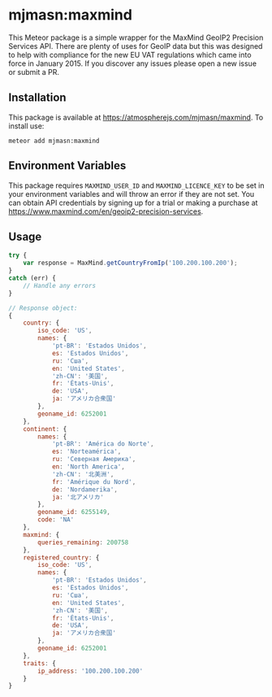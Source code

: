 # mjmasn:maxmind

This Meteor package is a simple wrapper for the MaxMind GeoIP2 Precision Services API. There are plenty of uses for GeoIP data but this was designed to help with compliance for the new EU VAT regulations which came into force in January 2015. If you discover any issues please open a new issue or submit a PR.

## Installation
This package is available at https://atmospherejs.com/mjmasn/maxmind. To install use:

```meteor add mjmasn:maxmind```

## Environment Variables
This package requires ```MAXMIND_USER_ID``` and ```MAXMIND_LICENCE_KEY``` to be set in your environment variables and will throw an error if they are not set. You can obtain API credentials by signing up for a trial or making a purchase at https://www.maxmind.com/en/geoip2-precision-services.

## Usage
```javascript
try {
    var response = MaxMind.getCountryFromIp('100.200.100.200');
}
catch (err) {
    // Handle any errors
}

// Response object:
{
    country: {
        iso_code: 'US',
        names: {
            'pt-BR': 'Estados Unidos',
            es: 'Estados Unidos',
            ru: 'Сша',
            en: 'United States',
            'zh-CN': '美国',
            fr: 'États-Unis',
            de: 'USA',
            ja: 'アメリカ合衆国'
        },
        geoname_id: 6252001
    },
    continent: {
        names: {
            'pt-BR': 'América do Norte',
            es: 'Norteamérica',
            ru: 'Северная Америка',
            en: 'North America',
            'zh-CN': '北美洲',
            fr: 'Amérique du Nord',
            de: 'Nordamerika',
            ja: '北アメリカ'
        },
        geoname_id: 6255149,
        code: 'NA'
    },
    maxmind: {
        queries_remaining: 200758
    },
    registered_country: {
        iso_code: 'US',
        names: {
            'pt-BR': 'Estados Unidos',
            es: 'Estados Unidos',
            ru: 'Сша',
            en: 'United States',
            'zh-CN': '美国',
            fr: 'États-Unis',
            de: 'USA',
            ja: 'アメリカ合衆国'
        },
        geoname_id: 6252001
    },
    traits: {
        ip_address: '100.200.100.200'
    }
}
```
